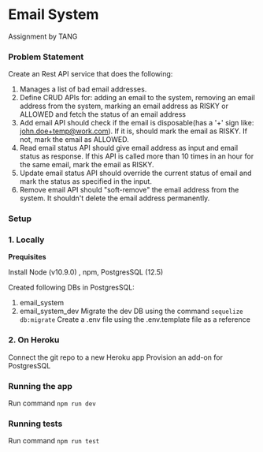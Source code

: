 # Email System

 Assignment by TANG

### Problem Statement

Create an Rest API service that does the following:

1. Manages a list of bad email addresses.
2. Define CRUD APIs for: adding an email to the system, removing an email address from the system, marking an email address as RISKY or ALLOWED and fetch the status of an email address
3. Add email API should check if the email is disposable(has a '+' sign like: john.doe+temp@work.com). If it is, should mark the email as RISKY. If not, mark the email as ALLOWED.
4. Read email status API should give email address as input and email status as response. If this API is called more than 10 times in an hour for the same email, mark the email as RISKY.
5. Update email status API should override the current status of email and mark the status as specified in the input.
6. Remove email API should "soft-remove" the email address from the system. It shouldn't delete the email address permanently.

### Setup

### 1. Locally

**Prequisites**

Install Node (v10.9.0) , npm, PostgresSQL (12.5)

Created following DBs in PostgresSQL:
1. email_system
2. email_system_dev
Migrate the dev DB using the command `sequelize db:migrate`
Create a .env file using the .env.template file as a reference

### 2. On Heroku

Connect the git repo to a new Heroku app
Provision an add-on for PostgresSQL

### Running the app

Run command `npm run dev`

### Running tests

Run command `npm run test`
